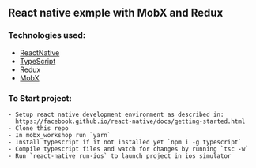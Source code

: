 ## React native exmple with MobX and Redux

### Technologies used:
- [ReactNative](https://facebook.github.io/react-native/)
- [TypeScript](https://www.typescriptlang.org/)
- [Redux](https://github.com/reactjs/redux)
- [MobX](https://github.com/mobxjs/mobx)

### To Start project:
    - Setup react native development environment as described in: 
      https://facebook.github.io/react-native/docs/getting-started.html
    - Clone this repo
    - In mobx_workshop run `yarn`
    - Install typescript if it not installed yet `npm i -g typescript`
    - Compile typescript files and watch for changes by running `tsc -w`
    - Run `react-native run-ios` to launch project in ios simulator